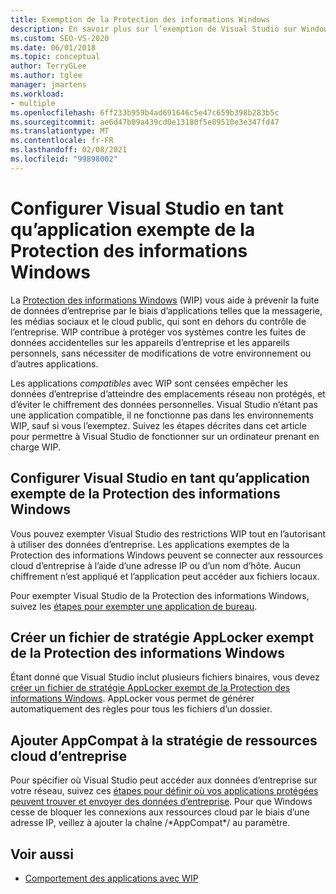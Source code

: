 ```yaml
---
title: Exemption de la Protection des informations Windows
description: En savoir plus sur l’exemption de Visual Studio sur Windows Information Protection tout en lui permettant d’utiliser des données d’entreprise.
ms.custom: SEO-VS-2020
ms.date: 06/01/2018
ms.topic: conceptual
author: TerryGLee
ms.author: tglee
manager: jmartens
ms.workload:
- multiple
ms.openlocfilehash: 6ff233b959b4ad691646c5e47c659b398b283b5c
ms.sourcegitcommit: ae6d47b09a439cd0e13180f5e89510e3e347fd47
ms.translationtype: MT
ms.contentlocale: fr-FR
ms.lasthandoff: 02/08/2021
ms.locfileid: "99898002"
---
```

# <a name="configure-visual-studio-as-a-wip-exempt-app"></a>Configurer Visual Studio en tant qu’application exempte de la Protection des informations Windows

La [Protection des informations Windows](/windows/security/information-protection/windows-information-protection/protect-enterprise-data-using-wip) (WIP) vous aide à prévenir la fuite de données d’entreprise par le biais d’applications telles que la messagerie, les médias sociaux et le cloud public, qui sont en dehors du contrôle de l’entreprise. WIP contribue à protéger vos systèmes contre les fuites de données accidentelles sur les appareils d’entreprise et les appareils personnels, sans nécessiter de modifications de votre environnement ou d’autres applications.

Les applications *compatibles* avec WIP sont censées empêcher les données d’entreprise d’atteindre des emplacements réseau non protégés, et d’éviter le chiffrement des données personnelles. Visual Studio n’étant pas une application compatible, il ne fonctionne pas dans les environnements WIP, sauf si vous l’exemptez. Suivez les étapes décrites dans cet article pour permettre à Visual Studio de fonctionner sur un ordinateur prenant en charge WIP.

## <a name="configure-vs-as-a-wip-exempt-app"></a>Configurer Visual Studio en tant qu’application exempte de la Protection des informations Windows

Vous pouvez exempter Visual Studio des restrictions WIP tout en l’autorisant à utiliser des données d’entreprise. Les applications exemptes de la Protection des informations Windows peuvent se connecter aux ressources cloud d’entreprise à l’aide d’une adresse IP ou d’un nom d’hôte. Aucun chiffrement n’est appliqué et l’application peut accéder aux fichiers locaux.

Pour exempter Visual Studio de la Protection des informations Windows, suivez les [étapes pour exempter une application de bureau](/windows/security/information-protection/windows-information-protection/create-wip-policy-using-intune-azure#exempt-apps-from-a-wip-policy).

## <a name="create-a-wip-exempt-applocker-policy-file"></a>Créer un fichier de stratégie AppLocker exempt de la Protection des informations Windows

Étant donné que Visual Studio inclut plusieurs fichiers binaires, vous devez [créer un fichier de stratégie AppLocker exempt de la Protection des informations Windows](/windows/security/threat-protection/windows-defender-application-control/applocker/run-the-automatically-generate-rules-wizard). AppLocker vous permet de générer automatiquement des règles pour tous les fichiers d’un dossier.

## <a name="add-appcompat-to-the-enterprise-cloud-resource-policy"></a>Ajouter AppCompat à la stratégie de ressources cloud d’entreprise

Pour spécifier où Visual Studio peut accéder aux données d’entreprise sur votre réseau, suivez ces [étapes pour définir où vos applications protégées peuvent trouver et envoyer des données d’entreprise](/windows/security/information-protection/windows-information-protection/create-wip-policy-using-intune-azure#choose-where-apps-can-access-enterprise-data). Pour que Windows cesse de bloquer les connexions aux ressources cloud par le biais d’une adresse IP, veillez à ajouter la chaîne /\*AppCompat\*/ au paramètre.

## <a name="see-also"></a>Voir aussi

- [Comportement des applications avec WIP](/windows/security/information-protection/windows-information-protection/app-behavior-with-wip)
